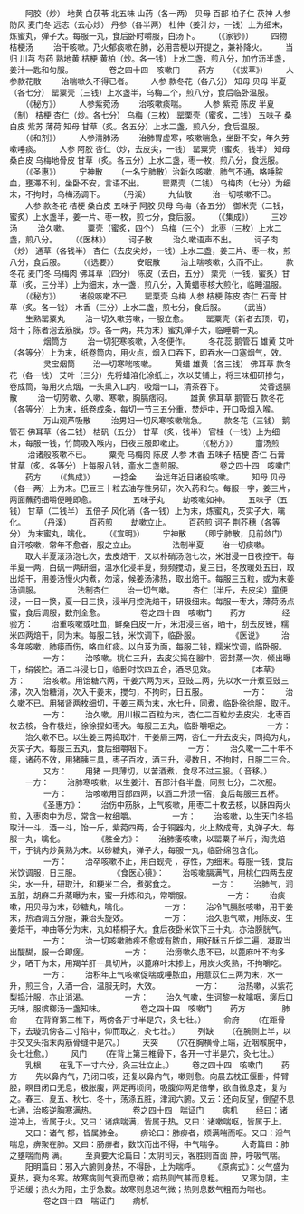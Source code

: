 <!-- { "loadSidebar": true } -->
　　阿胶（炒） 地黄 白茯苓 北五味 山药（各一两） 贝母 百部 柏子仁 茯神 人参防风 麦门冬 远志（去心炒） 丹参（各半两） 杜仲（姜汁炒，一钱）上为细末，炼蜜丸，弹子大。每服一丸，食后卧时嚼服，白汤下。
　　（《家钞》）
　　四物桔梗汤
　　 治干咳嗽。乃火郁痰嗽在肺，必用苦梗以开提之，兼补降火。
　　当归 川芎 芍药 熟地黄 桔梗 黄柏（炒。各一钱）上水二盏，煎八分，加竹沥半盏，姜汁一匙和匀服。
　　
　　卷之四十四　咳嗽门
　　药方
　　（《拔萃》）
　　人参款花散
　　 治喘嗽久不得已者。
　　人参 款冬花（各八分） 知母 贝母 半夏（各七分） 罂粟壳（三钱）上水盏半，乌梅二个，煎八分，食后临卧温服。
　　（《秘方》）
　　人参紫菀汤
　　 治咳嗽痰喘。
　　人参 紫菀 陈皮 半夏（制） 桔梗 杏仁（炒。各七分） 乌梅（三枚） 罂栗壳（蜜炙，二钱） 五味子 桑白皮 紫苏 薄荷 知母 甘草（炙。各五分）上水二盏，煎八分，食后温服。
　　（《和剂》）
　　人参清肺汤
　　 治肺胃虚寒，咳嗽喘急，坐卧不安，年久劳嗽唾痰。
　　人参 阿胶 杏仁（炒，去皮尖，一钱） 罂粟壳（蜜炙，钱半） 知母 桑白皮 乌梅地骨皮 甘草（炙。各五分）上水二盏，枣一枚，煎八分，食远服。
　　（《圣惠》）
　　宁神散
　　（一名宁肺散）治新久咳嗽，肺气不通，咯唾脓血，壅滞不利，坐卧不安，言语不出。
　　罂粟壳（二钱） 乌梅肉（七分）为细末，不拘时，乌梅汤调下。
　　（丹溪）
　　九仙散
　　 治一切咳嗽不已。
　　人参 款冬花 桔梗 桑白皮 五味子 阿胶 贝母 乌梅（各五分） 御米壳（二钱，蜜炙）上水盏半，姜一片、枣一枚，煎七分，食后服。
　　（《集成》）
　　三妙汤
　　 治久嗽。
　　粟壳（蜜炙，四个） 乌梅（三个） 北枣（三枚）上水二盏，煎八分。
　　（《医林》）
　　诃子散
　　 治久嗽语声不出。
　　诃子肉（炒） 通草（各钱半） 杏仁（去皮尖炒，一钱）上水二盏，姜三片、枣一枚，煎八分，食后服。
　　（《选要》）
　　安眠散
　　 治上喘咳嗽，久而不止。
　　款冬花 麦门冬 乌梅肉 佛耳草（四分） 陈皮（去白，五分） 栗壳（一钱，蜜炙）甘草（炙，三分半）上为细末，水一盏，煎八分，入黄蜡枣核大煎化，临睡温服。
　　（《秘方》）
　　诸般咳嗽不已
　　罂栗壳 乌梅 人参 桔梗 陈皮 杏仁 石膏 甘草（炙。各一钱） 木香（三分）上水二盏，煎七分，食后服。
　　（武当）
　　生熟罂粟丸
　　 治一切久嗽劳嗽，一服立愈。
　　罂粟壳（新者去顶，切，焙干；陈者泡去筋膜，炒。各一两，共为末）蜜丸弹子大，临睡嚼一丸。
　　
　　烟筒方
　　 治一切犯寒咳嗽，入冬便作。
　　冬花蕊 鹅管石 雄黄 艾叶（各等分）上为末，纸卷筒内，用火点，烟入口吞下，即吞水一口塞烟气，效。
　　
　　灵宝烟筒
　　治一切寒喘咳嗽。
　　黄蜡 雄黄（各三钱） 佛耳草 款冬花（各一钱） 艾叶（三分）先将蜡溶化涂纸上，次以艾铺上，将三味细研掺匀，卷成筒，每用火点烟，一头熏入口内，吸烟一口，清茶吞下。
　　
　　焚香透膈散
　　 治一切劳嗽、久嗽、寒嗽，胸膈痞闷。
　　雄黄 佛耳草 鹅管石 款冬花（各等分）上为末，纸卷成条，每切一节三五分重，焚炉中，开口吸烟入喉。
　　
　　万山观芦吸散
　　 治男妇一切风寒咳嗽喘急。
　　款冬花（三钱） 鹅管石 佛耳草（各二钱） 枯矾（五分） 甘草（炙，钱半） 官桂（一钱）上为细末，每服一钱，竹筒吸入喉内，日夜三服即嗽止。
　　（《秘方》）
　　齑汤煎
　　 治诸般咳嗽不已。
　　粟壳 乌梅肉 陈皮 人参 木香 五味子 桔梗 杏仁 石膏 甘草（炙。各等分）上每服八钱，齑水二盏煎服。
　　
　　卷之四十四　咳嗽门
　　药方
　　（《集成》）
　　一捻金
　　治远年近日诸般咳嗽。
　　知母 贝母（各一两）上为末。巴豆三十粒去油存性另研，次入药和匀。每服一字，姜三片，两面蘸药细嚼便睡即愈。
　　
　　五味子丸
　　劫咳嗽如神。
　　五味子（五钱） 甘草（二钱半） 五倍子 风化硝（各一钱）上为末，炼蜜丸，芡实子大，噙化。
　　（丹溪）
　　百药煎
　　劫嗽立止。
　　百药煎 诃子 荆芥穗（各等分） 为末蜜丸，噙化。
　　（《宣明》）
　　宁神散
　　（即宁肺散，见前敛门） 自汗咳嗽，常年不愈者，服之立止。
　　
　　法制半夏
　　治一切痰嗽。
　　取大半夏滚汤泡七次，去皮焙干，又以朴硝汤泡七次，米泔浸一日夜控干。每半夏一两，白矾一两研细，温水化浸半夏，频频搅动，夏三日，冬放暖处五日，取出焙干，用姜汤慢火内煮，勿滚，候姜汤沸热，取出焙干。每服三五粒，或为末姜汤调服。
　　
　　法制杏仁
　　治一切气嗽。
　　杏仁（半斤，去皮尖）童便浸，一日一换，夏一日三换，浸半月控洗焙干，研极细末。每服一枣大，薄荷汤点蜜，食后调服，数剂全愈。
　　
　　卷之四十四　咳嗽门
　　药方
　　
　　经验方：
　　治重咳嗽或吐血，鲜桑白皮一斤，米泔浸三宿，晒干，刮去皮锉，糯米四两焙干，同为末。每服二钱，米饮调下，临卧服。
　　
　　《医说》
　　治多年咳嗽，肺痿而伤，咯血红痰。以白芨为面，每服二钱，糯米饮调，临卧服。
　　
　　一方：
　　治咳嗽。桃仁三升，去皮尖捣在器中，密封蒸一次，倾出曝干，绢袋贮。酒二斗浸七日，临卧时饮四五合，酒尽见效。
　　
　　《本草》方：
　　治咳嗽。用饴糖六两，干姜六两为末，豆豉二两，先以水一升煮豆豉三沸，次入饴糖消，次入干姜末，搅匀，不拘时，日五服。
　　
　　一方：
　　治久嗽不已。用猪肾两枚细切，干姜三两为末，水七升，同煮，临卧徐徐服，取汗。
　　
　　一方：
　　治久嗽。用川椒二百粒为末，杏仁二百粒炒去皮尖，北枣百枚去核，合杵极烂，徐徐捏如枣大。每服三五丸，临卧嚼咽之。
　　
　　一方：
　　治久嗽不已。以生姜三两捣取汁，干姜屑三两，杏仁一升去皮尖，同捣为丸，芡实子大。每服三五丸，食后细嚼咽下。
　　
　　一方：
　　治久嗽一二十年不瘥，诸药不效，用猪胰三具，枣子百枚，酒三升，浸数日，不拘时，日服二三合。
　　
　　又方：
　　用猪 一具薄切，以苦酒煮，食尽不过三服。（ 音移。）
　　一方：
　　治肺寒咳嗽，以生姜汁、百部汁各半盏，同煎七分，二次服。
　　
　　一方：
　　治咳嗽用百部四两，以酒二升渍一宿，食后每服三五杯。
　　
　　《圣惠方》：
　　治伤中筋脉，上气咳嗽，用枣二十枚去核，以酥四两火煎，入枣肉中为尽，常含一枚细嚼。
　　
　　一方：
　　治咳嗽，以生天门冬捣取汁一斗，酒一斗，饴一斤，紫菀四两，合于铜器内，火上熬成膏，丸弹子大。每服一丸，噙化。
　　
　　《胜金方》：
　　治肺痿咳嗽，以罂粟子半斤，淘洗焙干，于铫内炒黄熟为末。以砂糖丸，弹子大，每服一丸，临卧绵包含化。
　　
　　一方：
　　治卒咳嗽不止，用白蚬壳 ，存性，为细末。每服一钱，食后米饮调服，日三服。
　　
　　《食医心镜》：
　　治咳嗽膈满气，用桃仁四两去皮尖，水一升，研取汁，和粳米二合，煮粥食之。
　　
　　一方：
　　治肺气，润五脏，胡麻二升蒸曝为末，蜜一升炼和丸，常嚼服。
　　
　　一方：
　　治痰嗽，用贝母为末，砂糖丸，噙化。
　　
　　一方：
　　治冷气膈胀咳嗽，用干姜末，热酒调五分服，兼治头旋效。
　　
　　一方：
　　治久患气嗽，用陈皮、生姜焙干，神曲等分为末，丸如梧桐子大。食后夜卧米饮下三十丸，亦治膀胱气。
　　
　　一方：
　　治一切咳嗽肺疾不愈或有脓血，用好酥五斤熔二遍，凝取当出醍醐，服一合即瘥。
　　
　　一方：
　　治痨嗽久患不已，以蓖麻叶不拘多少，晒干为末，用羯羊肝一具切片，以蓖麻叶末掺上，用炭火炙熟，不拘嚼吃。
　　
　　一方：
　　治积年上气咳嗽促喘或唾脓血，用薏苡仁三两为末，水一升，煎三合，入酒一合，温服无时，大效。
　　
　　一方：
　　治热嗽，以紫花梨捣汁服，亦止消渴。
　　
　　一方：
　　治久气嗽，生诃黎一枚噙咽，瘥后口无味，服槟榔汤一盏知味。
　　
　　卷之四十四　咳嗽门
　　药方
　　
　　肺俞
　　在背脊第三椎下，两傍各开寸半是穴，灸七壮。）
　　俞府
　　（在距骨下，去璇玑傍各二寸陷中，仰而取之，灸七壮。）
　　列缺
　　（在腕侧上半，以手交叉头指末两筋骨缝中是穴。）
　　天突
　　（穴在胸横骨上端，近咽喉脘中，灸七壮愈。）
　　风门
　　（在背上第三椎骨下，各开一寸半是穴，灸七壮。）
　　乳根
　　在乳下一寸六分，灸三壮立止。）
　　卷之四十四　咳嗽门
　　药方
　　先以鼻内气，乃闭口咳，还复以鼻内气，嗽则愈。向晨去枕正偃卧，伸臂胫，瞑目闭口无息，极胀腹，两足再顷间，吸腹仰两足倍拳，欲自微息定，复为之。春三、夏五、秋七、冬十，荡涤五脏，津润六腑。又云：还向反望，倒望不息七通，治咳逆胸寒满热。
　　
　　卷之四十四　喘证门
　　病机
　　经曰：诸逆冲上，皆属于火。又曰：诸病喘满，皆属于热。又曰：诸嗽喘呕，皆属于上。
　　又曰：诸气 郁，皆属肺金。
　　痹论曰：肺痹者，烦满喘而呕。又曰：淫气喘息，痹聚在肺。又曰：肠痹者，数饮而出不得，中气喘争。
　　大奇篇曰：肺之壅喘而两 满。
　　至真要大论篇曰：太阴司天，客胜则首面 肿，呼吸气喘。
　　阳明篇曰：邪入六腑则身热，不得卧，上为喘呼。
　　《原病式》：火气盛为夏热，衰为冬寒。故寒病则气衰而息微；病热则气甚而息粗。
　　又寒为阴，主乎迟缓；热火为阳，主乎急数。故寒则息迟气微；热则息数气粗而为喘也。
　　
　　卷之四十四　喘证门
　　病机
